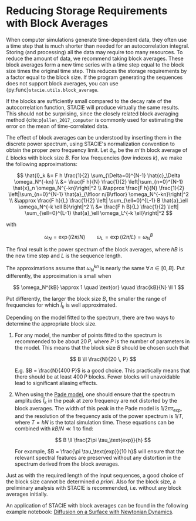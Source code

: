 # Reducing Storage Requirements with Block Averages

When computer simulations generate time-dependent data,
they often use a time step that is much shorter than needed for an autocorrelation integral.
Storing (and processing) all the data may require too many resources.
To reduce the amount of data, we recommend taking block averages.
These block averages form a new time series with a time step equal to the block size
times the original time step.
This reduces the storage requirements by a factor equal to the block size.
If the program generating the sequences does not support block averages,
you can use {py:func}`stacie.utils.block_average`.

If the blocks are sufficiently small compared to the decay rate of the autocorrelation function,
STACIE will produce virtually the same results.
This should not be surprising,
since the closely related block averaging method {cite:p}`allen_2017_computer`
is commonly used for estimating the error on the mean of time-correlated data.

The effect of block averages can be understood by inserting them in the discrete power spectrum,
using STACIE's normalization convention to obtain the proper zero frequency limit.
Let $\hat{a}_m$ be the $m$'th block average of $L$ blocks with block size $B$.
For low frequencies (low indexes $k$), we make the following approximations:

$$
    \hat{I}_k
    &=
        F h \frac{1}{2} \sum_{\Delta=0}^{N-1} \hat{c}_\Delta \omega_N^{-kn}
    \\
    &=
        \frac{F h}{N} \frac{1}{2} \left|\sum_{n=0}^{N-1} \hat{x}_n \omega_N^{-kn}\right|^2
    \\
    &\approx
        \frac{F h}{N} \frac{1}{2} \left|\sum_{n=0}^{N-1} \hat{a}_{\lfloor n/B\rfloor} \omega_N^{-kn}\right|^2
    \\
    &\approx
        \frac{F h}{L} \frac{1}{2} \left| \sum_{\ell=0}^{L-1} B \hat{a}_\ell \omega_N^{-k \ell B}\right|^2
    \\
    &=
        \frac{F h B}{L} \frac{1}{2} \left| \sum_{\ell=0}^{L-1} \hat{a}_\ell \omega_L^{-k \ell}\right|^2
$$

with

$$
    \omega_N = \exp(i 2\pi/N) \qquad \omega_L = \exp(i 2\pi/L) = \omega_N^B
$$

The final result is the power spectrum of the block averages,
where $hB$ is the new time step and $L$ is the sequence length.

The approximations assume that $\omega_N^{kn}$ is nearly the same $\forall \, n \in [0, B]$.
Put differently, the approximation is small when

$$
    \omega_N^{kB} \approx 1
    \quad \text{or} \quad
    \frac{kB}{N} \ll 1
$$

Put differently, the larger the block size $B$,
the smaller the range of frequencies for which $\hat{I}_k$ is well approximated.

Depending on the model fitted to the spectrum,
there are two ways to determine the appropriate block size.

1. For any model, the number of points fitted to the spectrum
   is recommended to be about $20 \, P$,
   where $P$ is the number of parameters in the model.
   This means that the block size $B$ should be chosen such that

     $$
        B \ll \frac{N}{20 \, P}
     $$

     E.g. $B = \frac{N}{400 P}$ is a good choice.
     This practically means that there should be at least $400 \, P$ blocks.
     Fewer blocks will unavoidable lead to significant aliasing effects.

2. When using the [Pade model](../autocorrelation_integral/model.md#pademodel),
   one should ensure that the spectrum amplitudes $\hat{I}_k$ in the peak at zero frequency
   are not distorted by the block averages.
   The width of this peak in the Pade model is $1/2\pi\tau_\text{exp}$,
   and the resolution of the frequency axis of the power spectrum is $1/T$,
   where $T = hN$ is the total simulation time.
   These equations can be combined with $kB/N \ll 1$ to find:

    $$
         B \ll \frac{2\pi \tau_\text{exp}}{h}
    $$

    For example, $B = \frac{\pi \tau_\text{exp}}{10 h}$ will ensure that
    the relevant spectral features are preserved without any distortion
    in the spectrum derived from the block averages.

Just as with the required length of the input sequences,
a good choice of the block size cannot be determined *a priori*.
Also for the block size, a preliminary analysis with STACIE is recommended,
i.e. without any block averages initially.

An application of STACIE with block averages can be found in the following example notebook:
[Diffusion on a Surface with Newtonian Dynamics](../../examples/surface_diffusion.py).
